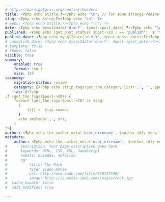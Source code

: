 ```yaml
---
# http://learn.getgrav.org/content/headers
title: <?php echo $title;?><?php echo "\n"; // for some strange reason the newline after the closing tag disappears ?>
slug: <?php echo $slug;?><?php echo "\n"; ?>
# menu: <?php echo $title;?><?php echo "\n"; ?>
date: <?php echo mysql2date('d-m-Y', $post->post_date);?><?php echo "\n"; ?>
published: <?php echo (get_post_status( $post->ID ) == 'publish')  ? 'true' : 'false'; echo "\n"; ?>
publish_date: <?php echo mysql2date('d-m-Y', $post->post_date);?><?php echo "\n"; ?>
# unpublish_date: <?php echo mysql2date('d-m-Y', $post->post_date);?><?php echo "\n"; ?>
# template: false
# theme: false
visible: true
summary:
    enabled: true
    format: short
    size: 128
taxonomy:
    migration-status: review
    category: [<?php echo strip_tags(get_the_category_list(',', '', $post->ID)); ?>]
    tag: [<?php
if (get_the_tags($post->ID)) {
    foreach (get_the_tags($post->ID) as $tag)
      {
          $t[] =  $tag->name;
      }
      echo implode(',', $t);
    }
?>]
author: <?php echo the_author_meta('user_nicename', $author_id); echo "\n"; ?>
metadata:
    author: <?php echo the_author_meta('user_nicename', $author_id); echo "\n"; ?>
#      description: Your page description goes here
#      keywords: HTML, CSS, XML, JavaScript
#      robots: noindex, nofollow
#      og:
#          title: The Rock
#          type: video.movie
#          url: http://www.imdb.com/title/tt0117500/
#          image: http://ia.media-imdb.com/images/rock.jpg
#  cache_enable: false
#  last_modified: true

---
```


<?php echo $content; ?>